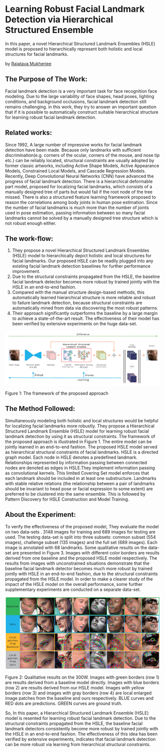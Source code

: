 # Learning Robust Facial Landmark Detection via Hierarchical Structured Ensemble
In this paper, a novel Hierarchical Structured Landmark Ensembles (HSLE) model is proposed to hierarchically represent both holistic and local structures for facial landmarks.

by <a href="http://www.linkedin.com/in/rajatava-mukherjee-6a3784182">Rajatava Mukherjee</a>


## The Purpose of The Work:
<p>Facial landmark detection is a very important task for face recognition face modeling. Due to the large variability of face shapes, head poses, lighting conditions, and background occlusions, facial landmark detection still remains challenging. in this work, they try to answer an important question that if it is possible to automatically construct suitable hierarchical structure for learning robust facial landmark detection.</p> 

## Related works:
<p>Since 1992, A large number of impressive works for facial landmark detection have been made. Because only landmarks with sufficient discrimination(e.g. corners of the ocular, corners of the mouse, and nose tip etc.) can be reliably located, structural constraints are usually adopted by former classic artworks, including Active Shape Models, Active Appearance Models, Constrained Local Models, and Cascade Regression Models. Recently, Deep Convolutional Neural Networks (CNN) have advanced the progress of facial landmark detection. There is a hierarchical deformable part model, proposed for localizing facial landmarks, which consists of a manually designed tree of parts but would fail if the root node of the tree missed. There is also a structured feature learning framework proposed to reason the correlations among body joints in human pose estimation. Since the number of facial landmarks is much more than the number of joints used in pose estimation, passing information between so many facial landmarks cannot be solved by a manually designed tree structure which is not robust enough either.</p>

## The work-flow: 
<p>
<ol>
<li>They propose a novel Hierarchical Structured Landmark Ensembles (HSLE) model to hierarchically depict holistic and local structures for facial landmarks. Our proposed HSLE can be readily plugged into any existing facial landmark detection baselines for further performance improvement.</li>
<li>Due to the structural constraints propagated from the HSLE, the baseline facial landmark detector becomes more robust by trained jointly with the HSLE in an end-to-end fashion.</li>
<li>Compared with the manual structure design-based methods, this automatically learned hierarchical structure is more reliable and robust to failure landmark detection, because structural constraints are automatically mined from data via discovering the most robust patterns.</li>
<li>Their approach significantly outperforms the baseline by a large margin to achieve a
state-of-the-art result. The effectiveness of their model has been verified by extensive experiments on the huge data-set.</li>
</ol>
</p>
<p allign = "center">
<img src="./images/FacialLandmarkDetection_Fig1.png" />
</p>
Figure 1: The framework of the proposed approach

## The Method Followed:
<p>Simultaneously modeling both holistic and local structures would be helpful for localizing facial landmarks more robustly. They propose a Hierarchical Structured Landmark Ensemble (HSLE) model for learning robust facial landmark detection by using it as structural constraints. The framework of the proposed approach is illustrated in Figure 1. The entire model can be jointly learned in an end-to-end fashion. The proposed HSLE model served as hierarchical structural constraints of facial landmarks. HSLE is a directed graph model. Each node in HSLE denotes a predefined landmark. Relationships  represented by information passing between connected nodes are denoted as edges in HSLE.They implement information passing as convolutional kernels. This limited Covering Set model enforces that each landmark should be included in at least one substructure. Landmarks with stable relative relations (the relationship between a pair of landmarks should be invariant to head pose or facial expression to some extent) are preferred to be clustered into the same ensemble. This is followed by Pattern Discovery for HSLE Construction and Model Training.</p>

## About the Experiment:
<p>To verify the effectiveness of the proposed model, They evaluate the model on two data-sets . 3148 images for training and 689 images for testing are used. The testing data-set is split into three subsets: common subset (554 images), challenge subset (135 images) and the full set (689 images). Each image is annotated with 68 landmarks.
Some qualitative results on the data-set are presented in Figure 3. Images with different color borders are results derived from one baseline and the proposed HSLE model respectively. The results from images with unconstrained situations demonstrate that the baseline facial landmark detector becomes much more robust by trained jointly with HSLE in an end-to-end fashion, due to the structural constraints propagated from the HSLE model.
In order to make a clearer study of the impact of the HSLE model on the overall performance, some further supplementary experiments are conducted on a separate data-set.</p>
<p allign = "center">
<img src="./images/FacialLandmarkDetection_Fig2.png" />
</p>
Figure 2: Qualitative results on the 300W. Images with green borders (row 1) are results derived from a baseline model directly. Images with blue borders (row 2) are results derived from our HSLE model. Images with yellow borders (row 3) and images with gray borders (row 4) are local enlarged image patches from the baseline and ours respectively. BLUE curves and RED dots are predictions. GREEN curves are ground truth.<br>
<p>So, In this paper, a Hierarchical Structured Landmark Ensemble (HSLE) model is resented for learning robust facial landmark detection. Due to the structural constraints propagated
from the HSLE, the baseline facial landmark detectors consistently become more robust by trained jointly with the HSLE in an end-to-end fashion. The effectiveness of this idea has been verified by extensive experiments, indicates that facial landmark detection can be more robust via learning from hierarchical structural constraints.</p>
